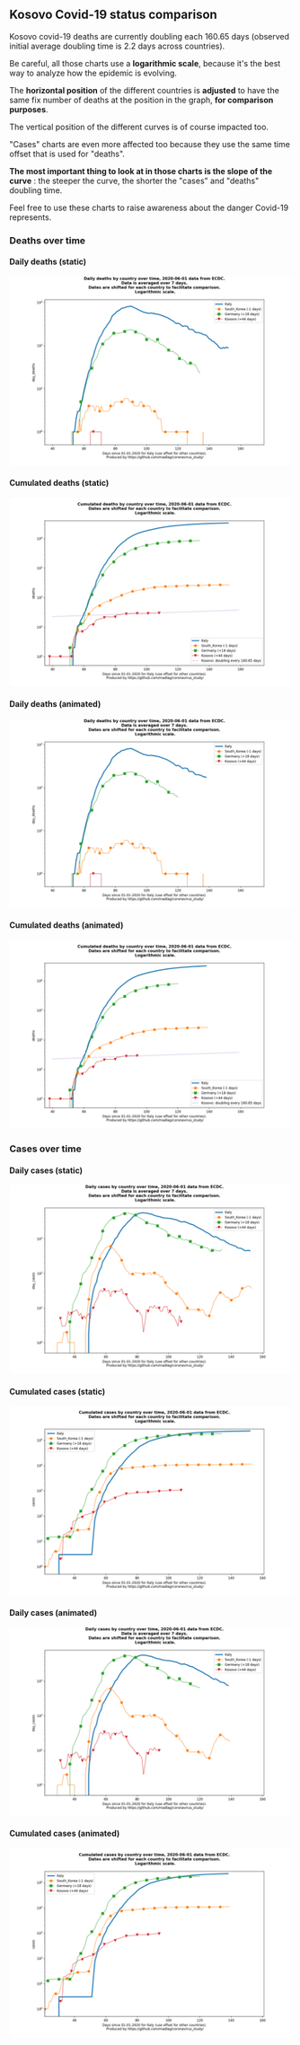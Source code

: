 ## Kosovo Covid-19 status comparison 

Kosovo covid-19 deaths are currently doubling each 160.65 days (observed initial average doubling time is 2.2 days across countries).



Be careful, all those charts use a **logarithmic scale**, because it's the best way to analyze how the epidemic is evolving.
 
The **horizontal position** of the different countries is **adjusted** to have the same fix number of deaths at the position in the graph, **for comparison purposes**.

The vertical position of the different curves is of course impacted too.

"Cases" charts are even more affected too because they use the same time offset that is used for "deaths".

**The most important thing to look at in those charts is the slope of the curve** : the steeper the curve, the shorter the "cases" and "deaths" doubling time.

Feel free to use these charts to raise awareness about the danger Covid-19 represents. 


 
### Deaths over time
 
#### Daily deaths (static)
![Kosovo covid-19 daily deaths static chart](https://raw.githubusercontent.com/madlag/coronavirus_study/master/notebooks/graphs/2020-06-01/countries/Kosovo/2020-06-01_Kosovo_day_deaths.png "Kosovo covid-19 day_deaths static chart")   
 
#### Cumulated deaths (static)
![Kosovo covid-19 cumulated deaths static chart](https://raw.githubusercontent.com/madlag/coronavirus_study/master/notebooks/graphs/2020-06-01/countries/Kosovo/2020-06-01_Kosovo_deaths.png "Kosovo covid-19 deaths static chart")   
 
#### Daily deaths (animated)
![Kosovo covid-19 daily deaths animated chart](https://raw.githubusercontent.com/madlag/coronavirus_study/master/notebooks/graphs/2020-06-01/countries/Kosovo/2020-06-01_Kosovo_day_deaths.gif "Kosovo covid-19 day_deaths animated chart")   
 
#### Cumulated deaths (animated)
![Kosovo covid-19 cumulated deaths animated chart](https://raw.githubusercontent.com/madlag/coronavirus_study/master/notebooks/graphs/2020-06-01/countries/Kosovo/2020-06-01_Kosovo_deaths.gif "Kosovo covid-19 deaths animated chart")   

 
### Cases over time
 
#### Daily cases (static)
![Kosovo covid-19 daily cases static chart](https://raw.githubusercontent.com/madlag/coronavirus_study/master/notebooks/graphs/2020-06-01/countries/Kosovo/2020-06-01_Kosovo_day_cases.png "Kosovo covid-19 day_cases static chart")   
 
#### Cumulated cases (static)
![Kosovo covid-19 cumulated cases static chart](https://raw.githubusercontent.com/madlag/coronavirus_study/master/notebooks/graphs/2020-06-01/countries/Kosovo/2020-06-01_Kosovo_cases.png "Kosovo covid-19 cases static chart")   
 
#### Daily cases (animated)
![Kosovo covid-19 daily cases animated chart](https://raw.githubusercontent.com/madlag/coronavirus_study/master/notebooks/graphs/2020-06-01/countries/Kosovo/2020-06-01_Kosovo_day_cases.gif "Kosovo covid-19 day_cases animated chart")   
 
#### Cumulated cases (animated)
![Kosovo covid-19 cumulated cases animated chart](https://raw.githubusercontent.com/madlag/coronavirus_study/master/notebooks/graphs/2020-06-01/countries/Kosovo/2020-06-01_Kosovo_cases.gif "Kosovo covid-19 cases animated chart")   


